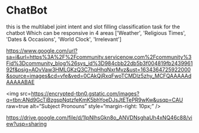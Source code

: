 # ChatBot
this is the multilabel joint intent and slot filling classification task for the chatbot Which can be responsive in 4 areas ['Weather', 'Religious Times', 'Dates & Occasions', 'World Clock', 'Irrelevant']


https://www.google.com/url?sa=i&url=https%3A%2F%2Fcommunity.servicenow.com%2Fcommunity%3Fid%3Dcommunity_blog%26sys_id%3D984cbb22db5b3f004819fb243996192f&psig=AOvVaw3HMLGKzQ3C7hqHhqNxrMvz&ust=1634364725922000&source=images&cd=vfe&ved=0CAkQjRxqFwoTCMDlz5zhy_MCFQAAAAAdAAAAABAE

<img
src=https://encrypted-tbn0.gstatic.com/images?q=tbn:ANd9GcTiBzgspNqtzfeKmK5bhYoeDJsJtETePR9wKw&usqp=CAU
raw=true
alt=“Subject Pronouns”
style=“margin-right: 10px;”
/>


https://drive.google.com/file/d/1lpNlhsGkn8o_ANVDNsghaUh4xNQ46c88/view?usp=sharing
